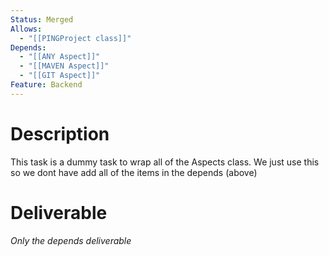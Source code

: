 ```yaml
---
Status: Merged
Allows:
  - "[[PINGProject class]]"
Depends:
  - "[[ANY Aspect]]"
  - "[[MAVEN Aspect]]"
  - "[[GIT Aspect]]"
Feature: Backend
---
```

# Description
This task is a dummy task to wrap all of the Aspects class.
We just use this so we dont have add all of the items in the depends (above)
# Deliverable
_Only the depends deliverable_
